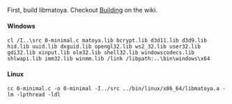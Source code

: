 First, build libmatoya. Checkout [Building](https://github.com/matoya/libmatoya/wiki/Building) on the wiki.

#### Windows

`cl /I..\src 0-minimal.c matoya.lib bcrypt.lib d3d11.lib d3d9.lib hid.lib uuid.lib dxguid.lib opengl32.lib ws2_32.lib user32.lib gdi32.lib xinput.lib ole32.lib shell32.lib windowscodecs.lib shlwapi.lib imm32.lib winmm.lib /link /libpath:..\bin\windows\x64`

#### Linux

`cc 0-minimal.c -o 0-minimal -I../src ../bin/linux/x86_64/libmatoya.a -lm -lpthread -ldl`
